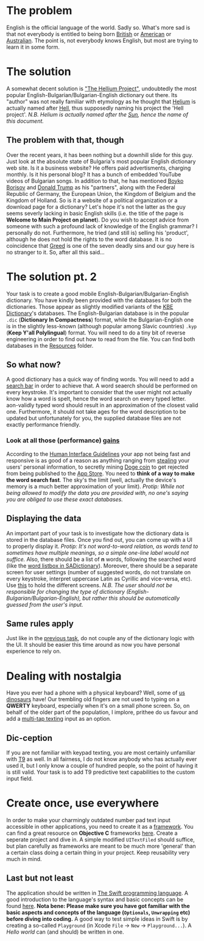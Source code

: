 # The problem
English is the official language of the world. Sadly so. What's more sad is that not everybody is entitled to being born [British](https://www.youtube.com/watch?v=auiYBtx-Vxw) or [American](https://www.youtube.com/watch?v=5Y0gzOA_Uew) or [Australian](https://i.imgur.com/mYkC3Xx.jpg). The point is, not everybody knows English, but most are trying to learn it in some form.

# The solution
A somewhat decent solution is ["The Hellium Project"](http://www.thediction.com/), undoubtedly the most popular English-Bulgarian/Bulgarian-English dictionary out there. Its "author" was not really familiar with etymology as he thought that [Helium](https://en.wikipedia.org/wiki/Helium) is actually named after [Hell](https://barfriday.bg/), thus supposedly naming his project the 'Hell project'. *N.B. Helium is actually named after the [Sun](https://images-na.ssl-images-amazon.com/images/I/81tmcf4ueZL._AC_SL1500_.jpg), hence the name of this document.*

## The problem with that, though
Over the recent years, it has been nothing but a downhill slide for this guy. Just look at the absolute state of Bulgaria's most popular English dictionary web site. Is it a business website? He offers paid advertisments, charging monthly. Is it his personal blog? It has a bunch of embedded YouTube videos of Bulgarian songs. In addition to that, he has mentioned [Boyko Borisov](https://www.dnevnik.bg/shimg/zx860y484_4200770.jpg) and [Donald Trump](https://imgur.com/a/BEutNM1) as his "partners", along with the Federal Republic of Germany, the European Union, the Kingdom of Belgium and the Kingdom of Holland. So is it a website of a political organization or a download page for a dictionary? Let's hope it's not the latter as the guy seems severly lacking in basic English skills (i.e. the title of the page is **Welcome to Main Project on planet**). Do you wish to accept advice from someone with such a profound lack of knowledge of the English grammar? I personally do not. Furthermore, he tried (and still is) selling his 'product', although he does not hold the rights to the word database. It is no coincidence that [Greed](https://ygoprodeck.com/pics/55144522.jpg) is one of the seven deadly sins and our guy here is no stranger to it. So, after all this said...

# The solution pt. 2
Your task is to create a good mobile English-Bulgarian/Bulgarian-English dictionary. You have kindly been provided with the databases for both the dictionaries. Those appear as slightly modified variants of the [KBE Dictionary](https://www.linux-bg.org/cgi-bin/y/index.pl?page=news&id=0&key=325709858)'s databases. The English-Bulgarian database is in the popular `.dic` (**Dictionary In Compactness**) format, while the Bulgarian-English one is in the slightly less-known (although popular among Slavic countries) `.kyp` (**Keep Y'all Polylingual**) format. You will need to do a tiny bit of reverse engineering in order to find out how to read from the file. You can find both databases in the [Resources](/resources/T3) folder.

## So what now?
A good dictionary has a quick way of finding words. You will need to add a [search bar](https://developer.apple.com/design/human-interface-guidelines/ios/bars/search-bars/) in order to achieve that. A word seaerch should be performed on every keystroke. It's important to consider that the user might not actually know how a word is spelt, hence the word search on every typed letter. aon-validly typed word should result in an approximation of the closest valid one. Furthermore, it should not take ages for the word description to be updated but unfortunately for you, the supplied database files are not exactly performance friendly.

### Look at all those (performance) [gains](https://i.pinimg.com/originals/25/bd/8b/25bd8b7f6e57cdfd17747b25d753b2ce.jpg)
According to the [Human Interface Guidelines](https://developer.apple.com/design/human-interface-guidelines/ios/overview/themes/) your app not being fast and responsive is as good of a reason as anything ranging from [stealing](https://static8.depositphotos.com/1206957/914/i/950/depositphotos_9145126-stock-photo-thief-of-informatics.jpg) your users' personal information, to secretly mining [Doge coin](https://i.redd.it/08gv0n1wojf61.jpg) to get rejected from being published to the [App Store](https://www.apple.com/bg/ios/app-store/). You need to **think of a way to make the word search fast**. The sky's the limit (well, actually the device's memory is a much better approximation of your limit). *Protip: While not being allowed to modify the data you are provided with, no one's saying you are obliged to use these exact databases.*

## Displaying the data
An important part of your task is to investigate how the dictionary data is stored in the database files. Once you find out, you can come up with a UI to properly display it. *Protip: It's not word-to-word relation, as words tend to sometimes have multiple meanings, so a simple one-line label would not suffice.* Also, there should be a list of **n** words, following the searched word (like the [word listbox in SADictionary](http://www.prevodachbg.com/wp-content/uploads/2012/09/SADictionary.png)). Moreover, there should be a separate screen for user settings (number of suggested words, do not translate on every keystroke, interpret uppercase Latin as Cyrillic and vice-versa, etc). Use [this](https://developer.apple.com/documentation/uikit/uitabbarcontroller?language=objc) to hold the different screens. *N.B. The user should not be responsible for changing the type of dictionary (English-Bulgarian/Bulgarian-English), but rather this should be automatically guessed from the user's input.*

## Same rules apply
Just like in the [previous task](https://github.com/georgi-karapetrov/iOS-intern-training-2021/blob/main/%D0%A22_ShikShakShok.md), do not couple any of the dictionary logic with the UI. It should be easier this time around as now you have personal experience to rely on.

# Dealing with nostalgia
Have you ever had a phone with a physical keyboard? Well, some of [us dinosaurs](https://ca.slack-edge.com/T03UCVDN2-U0CAAV0KB-6fba434e73a7-512) have! Our trembling old fingers are not used to typing on a **QWERTY** keyboard, especially when it's on a small phone screen. So, on behalf of the older part of the population, I implore, prithee do us favour and add a [multi-tap texting](https://en.wikipedia.org/wiki/Telephone_keypad) input as an option.

## Dic-ception
If you are not familiar with keypad texting, you are most certainly unfamiliar with [T9](https://en.wikipedia.org/wiki/T9_(predictive_text)) as well. In all fairness, I do not know anybody who has actually ever used it, but I only know a couple of hundred people, so the point of having it is still valid. Your task is to add T9 predictive text capabilities to the custom input field.

# Create once, use everywhere
In order to make your charmingly outdated number pad text input accessible in other applications, you need to create it as a [framework](https://developer.apple.com/library/archive/documentation/General/Conceptual/DevPedia-CocoaCore/Framework.html). You can find a great resource on **Objective C** frameworks [here](https://prathma.medium.com/creating-your-custom-objective-c-framework-for-ios-apps-5d5ccf95c6c7). Create a seperate project and dive in. A simple modified `UITextFiled` should suffice, but plan carefully as frameworks are meant to be much more 'general' than a certain class doing a certain thing in your project. Keep reusability very much in mind.

## Last but not least
The application should be written in [The Swift programming language](https://developer.apple.com/swift/). A good introduction to the language's syntax and basic concepts can be found [here](https://docs.swift.org/swift-book/GuidedTour/GuidedTour.html). **Nota bene: Please make sure you have got familiar with the basic aspects and concepts of the language (`Optionals`, `Unwrapping` etc) before diving into coding.** A good way to test simple ideas in Swift is by creating a so-called `Playground` (in Xcode `File` -> `New` -> `Playground...`). A *Hello world* can (and should) be written in one.